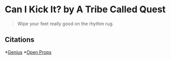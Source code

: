# Can I Kick It? by A Tribe Called Quest

> Wipe your feet really good on the rhythm rug.

## Citations 
*[Genius](https://genius.com/A-tribe-called-quest-can-i-kick-it-lyrics)
*[Open Props](https://open-props.style/)
